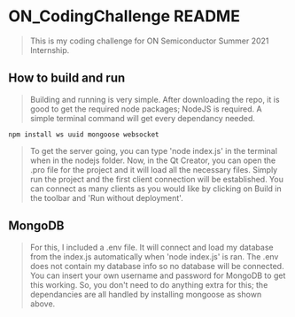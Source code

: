 # ON_CodingChallenge README
> This is my coding challenge for ON Semiconductor Summer 2021 Internship. 

## How to build and run
> Building and running is very simple. 
> After downloading the repo, it is good to get the required node packages; NodeJS is required. A simple terminal command will get every dependancy needed.

```terminal
npm install ws uuid mongoose websocket
```
> To get the server going, you can type 'node index.js' in the terminal when in the nodejs folder.
> Now, in the Qt Creator, you can open the .pro file for the project and it will load all the necessary files.
> Simply run the project and the first client connection will be established.
> You can connect as many clients as you would like by clicking on Build in the toolbar and 'Run without deployment'.

## MongoDB
> For this, I included a .env file. It will connect and load my database from the index.js automatically when 'node index.js' is ran.
> The .env does not contain my database info so no database will be connected. You can insert your own username and password for MongoDB to get this working.
> So, you don't need to do anything extra for this; the dependancies are all handled by installing mongoose as shown above.
